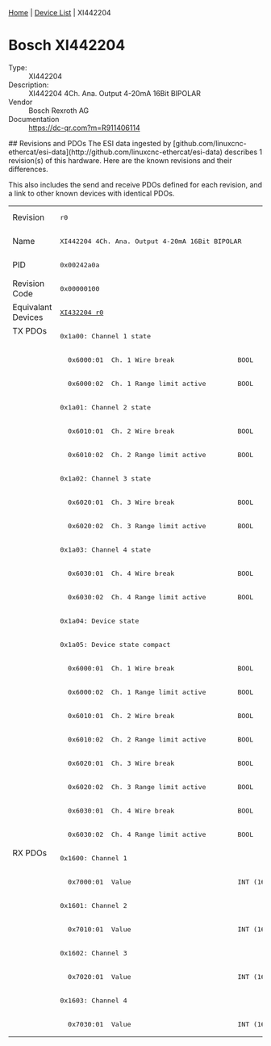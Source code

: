 <div class="nav"><a href="/esi-data">Home</a> | <a href="/esi-data/devices">Device List</a> | XI442204</div>

#  Bosch XI442204

<dl>
  <dt>Type:</dt><dd>XI442204</dd>
  <dt>Description:</dt><dd>XI442204 4Ch. Ana. Output 4-20mA 16Bit BIPOLAR</dd>
  <dt>Vendor</dt><dd>Bosch Rexroth AG</dd>
  <dt>Documentation</dt><dd><a href="https://dc-qr.com?m=R911406114">https://dc-qr.com?m=R911406114</a></dd>
</dl>
## Revisions and PDOs
The ESI data ingested by [github.com/linuxcnc-ethercat/esi-data](http://github.com/linuxcnc-ethercat/esi-data) describes 1 revision(s) of this hardware.  Here are the known revisions and their differences.

This also includes the send and receive PDOs defined for each revision, and a link to other known devices with identical PDOs.

<table>
<tr >
<td class="first">Revision</td>
<td ><pre>r0</pre></td>
</tr>
<tr >
<td class="first">Name</td>
<td ><pre>XI442204 4Ch. Ana. Output 4-20mA 16Bit BIPOLAR</pre></td>
</tr>
<tr >
<td class="first">PID</td>
<td ><pre>0x00242a0a</pre></td>
</tr>
<tr >
<td class="first">Revision Code</td>
<td ><pre>0x00000100</pre></td>
</tr>
<tr >
<td class="first">Equivalant Devices</td>
<td ><pre><a href="XI432204">XI432204 r0</a></pre></td>
</tr>
<tr class="txpdo pdosection">
<td class="first" rowspan=22 valign=top>TX PDOs</td>
<td><pre>0x1a00: Channel 1 state</pre></td>
<td></td>
</tr>
<tr class="txpdo">
<td ><pre>  0x6000:01  Ch. 1 Wire break                BOOL</pre></td>
</tr>
<tr class="txpdo">
<td ><pre>  0x6000:02  Ch. 1 Range limit active        BOOL</pre></td>
</tr>
<tr class="txpdo pdosection">
<td ><pre>0x1a01: Channel 2 state</pre></td>
</tr>
<tr class="txpdo">
<td ><pre>  0x6010:01  Ch. 2 Wire break                BOOL</pre></td>
</tr>
<tr class="txpdo">
<td ><pre>  0x6010:02  Ch. 2 Range limit active        BOOL</pre></td>
</tr>
<tr class="txpdo pdosection">
<td ><pre>0x1a02: Channel 3 state</pre></td>
</tr>
<tr class="txpdo">
<td ><pre>  0x6020:01  Ch. 3 Wire break                BOOL</pre></td>
</tr>
<tr class="txpdo">
<td ><pre>  0x6020:02  Ch. 3 Range limit active        BOOL</pre></td>
</tr>
<tr class="txpdo pdosection">
<td ><pre>0x1a03: Channel 4 state</pre></td>
</tr>
<tr class="txpdo">
<td ><pre>  0x6030:01  Ch. 4 Wire break                BOOL</pre></td>
</tr>
<tr class="txpdo">
<td ><pre>  0x6030:02  Ch. 4 Range limit active        BOOL</pre></td>
</tr>
<tr class="txpdo pdosection">
<td ><pre>0x1a04: Device state</pre></td>
</tr>
<tr class="txpdo pdosection">
<td ><pre>0x1a05: Device state compact</pre></td>
</tr>
<tr class="txpdo">
<td ><pre>  0x6000:01  Ch. 1 Wire break                BOOL</pre></td>
</tr>
<tr class="txpdo">
<td ><pre>  0x6000:02  Ch. 1 Range limit active        BOOL</pre></td>
</tr>
<tr class="txpdo">
<td ><pre>  0x6010:01  Ch. 2 Wire break                BOOL</pre></td>
</tr>
<tr class="txpdo">
<td ><pre>  0x6010:02  Ch. 2 Range limit active        BOOL</pre></td>
</tr>
<tr class="txpdo">
<td ><pre>  0x6020:01  Ch. 3 Wire break                BOOL</pre></td>
</tr>
<tr class="txpdo">
<td ><pre>  0x6020:02  Ch. 3 Range limit active        BOOL</pre></td>
</tr>
<tr class="txpdo">
<td ><pre>  0x6030:01  Ch. 4 Wire break                BOOL</pre></td>
</tr>
<tr class="txpdo">
<td ><pre>  0x6030:02  Ch. 4 Range limit active        BOOL</pre></td>
</tr>
<tr class="rxpdo pdosection">
<td class="first" rowspan=8 valign=top>RX PDOs</td>
<td><pre>0x1600: Channel 1</pre></td>
<td></td>
</tr>
<tr class="rxpdo">
<td ><pre>  0x7000:01  Value                           INT (16 bits)</pre></td>
</tr>
<tr class="rxpdo pdosection">
<td ><pre>0x1601: Channel 2</pre></td>
</tr>
<tr class="rxpdo">
<td ><pre>  0x7010:01  Value                           INT (16 bits)</pre></td>
</tr>
<tr class="rxpdo pdosection">
<td ><pre>0x1602: Channel 3</pre></td>
</tr>
<tr class="rxpdo">
<td ><pre>  0x7020:01  Value                           INT (16 bits)</pre></td>
</tr>
<tr class="rxpdo pdosection">
<td ><pre>0x1603: Channel 4</pre></td>
</tr>
<tr class="rxpdo">
<td ><pre>  0x7030:01  Value                           INT (16 bits)</pre></td>
</tr>
</table>
